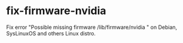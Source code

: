 # fix-firmware-nvidia
Fix error "Possible missing firmware /lib/firmware/nvidia " on Debian, SysLinuxOS and others Linux distro.
